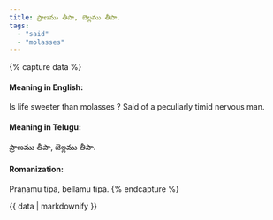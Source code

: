 ```yaml
---
title: ప్రాణము తీపా, బెల్లము తీపా.
tags:
  - "said"
  - "molasses"
---
```


{% capture data %}
#### Meaning in English:
Is life sweeter than molasses ?
Said of a peculiarly timid nervous man.

#### Meaning in Telugu:
ప్రాణము తీపా, బెల్లము తీపా.

#### Romanization:
Prāṇamu tīpā, bellamu tīpā.
{% endcapture %}

{{ data | markdownify }}

